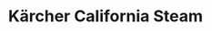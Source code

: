 ---
title: "Kärcher California Steam"
url: /elk-grove/kaercher-california-steam/
shop: Werkzeuge
---